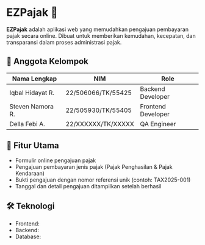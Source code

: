 # EZPajak 🧾

**EZPajak** adalah aplikasi web yang memudahkan pengajuan pembayaran pajak secara online. Dibuat untuk memberikan kemudahan, kecepatan, dan transparansi dalam proses administrasi pajak.

## 👤 Anggota Kelompok

| Nama Lengkap         | NIM                 | Role                                |
|----------------------|---------------------|-------------------------------------|
| Iqbal Hidayat R.     | 22/506066/TK/55425  | Backend Developer                  |
| Steven Namora R.     | 22/505930/TK/55405  | Frontend Developer                 |
| Della Febi A.        | 22/XXXXXX/TK/XXXXX  | QA Engineer                        |

## 🚀 Fitur Utama

- Formulir online pengajuan pajak
- Pengajuan pembayaran jenis pajak (Pajak Penghasilan & Pajak Kendaraan)
- Bukti pengajuan dengan nomor referensi unik (contoh: TAX2025-001)
- Tanggal dan detail pengajuan ditampilkan setelah berhasil

## 🛠️ Teknologi

- Frontend: 
- Backend: 
- Database: 
